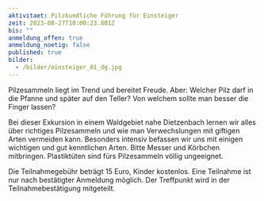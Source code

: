 ```yaml
---
aktivitaet: Pilzkundliche Führung für Einsteiger
zeit: 2023-08-27T10:00:23.801Z
bis: ""
anmeldung_offen: true
anmeldung_noetig: false
published: true
bilder:
  - /bilder/einsteiger_01_dg.jpg
---
```

Pilzesammeln liegt im Trend und bereitet Freude. Aber: Welcher Pilz darf in die Pfanne und später auf den Teller? Von welchem sollte man besser die Finger lassen?

Bei dieser Exkursion in einem Waldgebiet nahe Dietzenbach lernen wir alles über richtiges Pilzesammeln und wie man Verwechslungen mit giftigen Arten vermeiden kann. Besonders intensiv befassen wir uns mit einigen wichtigen und gut kenntlichen Arten. Bitte Messer und Körbchen mitbringen. Plastiktüten sind fürs Pilzesammeln völlig ungeeignet.

Die Teilnahmegebühr beträgt 15 Euro, Kinder kostenlos. Eine Teilnahme ist nur nach bestätigter Anmeldung möglich. Der Treffpunkt wird in der Teilnahmebestätigung mitgeteilt.

 
